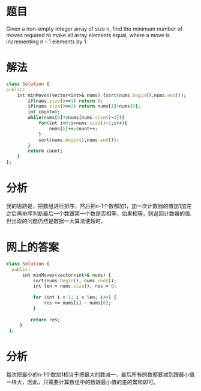 # 题目
Given a non-empty integer array of size n, find the minimum number of moves required to make all array elements equal, where a move is incrementing n - 1 elements by 1.
# 解法

```ruby
class Solution {
public:
    int minMoves(vector<int>& nums) {sort(nums.begin(),nums.end());
        if(nums.size()==1) return 0;
        if(nums.size()==2) return nums[1]-nums[0];
        int count=0;
        while(nums[0]!=nums[nums.size()-1]){
            for(int i=0;i<nums.size()-2;i++){
                nums[i]++;count++;
            }
            sort(nums.begin(),nums.end());
        }
        return count;
    }
};

```
# 分析
我的思路是，把数组进行排序，然后把n-1个数都加1，加一次计数器的值加1加完之后再排序判断最后一个数跟第一个数是否相等，如果相等，则返回计数器的值.但出现的问题仍然是数据一大算法便超时。
# 网上的答案

```ruby
class Solution {
  public:
      int minMoves(vector<int>& nums) {
          sort(nums.begin(), nums.end());
          int len = nums.size(), res = 0;
          
          for (int i = 1; i < len; i++) {
              res += nums[i] - nums[0];
          }
         
         return res;
     }
 };

```
# 分析
每次把最小的n-1个数加1相当于把最大的数减一，最后所有的数都要减到跟最小值一样大，因此，只需要计算数组中的数跟最小值的差的累和即可。
